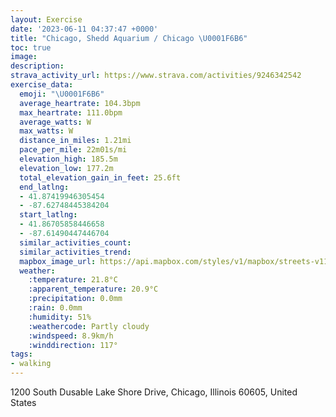 ```yaml
---
layout: Exercise
date: '2023-06-11 04:37:47 +0000'
title: "Chicago, Shedd Aquarium / Chicago \U0001F6B6"
toc: true
image:
description:
strava_activity_url: https://www.strava.com/activities/9246342542
exercise_data:
  emoji: "\U0001F6B6"
  average_heartrate: 104.3bpm
  max_heartrate: 111.0bpm
  average_watts: W
  max_watts: W
  distance_in_miles: 1.21mi
  pace_per_mile: 22m01s/mi
  elevation_high: 185.5m
  elevation_low: 177.2m
  total_elevation_gain_in_feet: 25.6ft
  end_latlng:
  - 41.87419946305454
  - -87.62748445384204
  start_latlng:
  - 41.86705858446658
  - -87.61490447446704
  similar_activities_count:
  similar_activities_trend:
  mapbox_image_url: https://api.mapbox.com/styles/v1/mapbox/streets-v11/static/path-5+787af2-1.0(kkp~F%7CqwuO%5DAOG%5DUWG%5BD%5BGoA%40eBDO%40e%40AYEyBBWBwAAa%40%40OBGLONMFKBsEBg%40BGDEj%40MRCT%3FrCB%60CAj%40%40b%40Al%40BdDC%60BLzA%40%60%40DfO%40t%40Bj%40%3FbAFp%40Px%40DZ%40h%40Gf%40),pin-s-s+e5b22e(-87.61647,41.86822),pin-s-f+89ae00(-87.62553000000001,41.87311999999998)/auto/800x800?access_token=pk.eyJ1Ijoiam9zaGJlY2ttYW4iLCJhIjoiY205eWR2aDd1MWZ6djJrbXc4a3M0bWZleiJ9.XiG9OWkNcZk2QzjJbxLB4A
  weather:
    :temperature: 21.8°C
    :apparent_temperature: 20.9°C
    :precipitation: 0.0mm
    :rain: 0.0mm
    :humidity: 51%
    :weathercode: Partly cloudy
    :windspeed: 8.9km/h
    :winddirection: 117°
tags:
- walking
---
```

1200 South Dusable Lake Shore Drive, Chicago, Illinois 60605, United States
